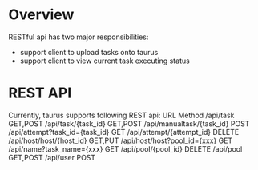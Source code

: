 # Overview
RESTful api has two major responsibilities:
*	support client to upload tasks onto taurus
*	support client to view current task executing status

# REST API  
Currently, taurus supports following REST api:
    URL                                           Method
    /api/task                                     GET,POST
    /api/task/{task_id}                           GET,POST
    /api/manualtask/{task_id}                     POST
    /api/attempt?task_id={task_id}                GET
    /api/attempt/{attempt_id}                     DELETE
    /api/host/host/{host_id}                      GET,PUT
    /api/host/host?pool_id={xxx}                  GET
    /api/name?task_name={xxx}                     GET
    /api/pool/{pool_id}                           DELETE
    /api/pool                                     GET,POST
    /api/user                                     POST